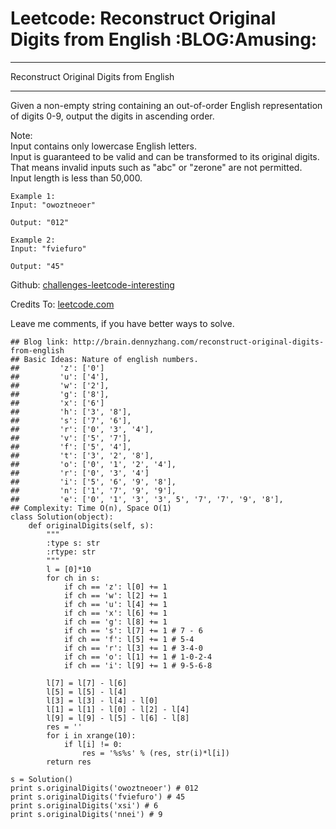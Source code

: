 # Leetcode: Reconstruct Original Digits from English     :BLOG:Amusing:


---

Reconstruct Original Digits from English  

---

Given a non-empty string containing an out-of-order English representation of digits 0-9, output the digits in ascending order.  

Note:  
Input contains only lowercase English letters.  
Input is guaranteed to be valid and can be transformed to its original digits. That means invalid inputs such as "abc" or "zerone" are not permitted.  
Input length is less than 50,000.  

    Example 1:
    Input: "owoztneoer"
    
    Output: "012"

    Example 2:
    Input: "fviefuro"
    
    Output: "45"

Github: [challenges-leetcode-interesting](https://github.com/DennyZhang/challenges-leetcode-interesting/tree/master/reconstruct-original-digits-from-english)  

Credits To: [leetcode.com](https://leetcode.com/problems/reconstruct-original-digits-from-english/description/)  

Leave me comments, if you have better ways to solve.  

    ## Blog link: http://brain.dennyzhang.com/reconstruct-original-digits-from-english
    ## Basic Ideas: Nature of english numbers.
    ##         'z': ['0']
    ##         'u': ['4'],
    ##         'w': ['2'],
    ##         'g': ['8'],
    ##         'x': ['6']
    ##         'h': ['3', '8'],
    ##         's': ['7', '6'],
    ##         'r': ['0', '3', '4'],
    ##         'v': ['5', '7'],
    ##         'f': ['5', '4'],
    ##         't': ['3', '2', '8'],
    ##         'o': ['0', '1', '2', '4'],
    ##         'r': ['0', '3', '4']
    ##         'i': ['5', '6', '9', '8'],
    ##         'n': ['1', '7', '9', '9'],
    ##         'e': ['0', '1', '3', '3', 5', '7', '7', '9', '8'],
    ## Complexity: Time O(n), Space O(1)
    class Solution(object):
        def originalDigits(self, s):
            """
            :type s: str
            :rtype: str
            """
            l = [0]*10
            for ch in s:
                if ch == 'z': l[0] += 1
                if ch == 'w': l[2] += 1
                if ch == 'u': l[4] += 1
                if ch == 'x': l[6] += 1
                if ch == 'g': l[8] += 1
                if ch == 's': l[7] += 1 # 7 - 6
                if ch == 'f': l[5] += 1 # 5-4
                if ch == 'r': l[3] += 1 # 3-4-0
                if ch == 'o': l[1] += 1 # 1-0-2-4                
                if ch == 'i': l[9] += 1 # 9-5-6-8
    
            l[7] = l[7] - l[6]
            l[5] = l[5] - l[4]
            l[3] = l[3] - l[4] - l[0]
            l[1] = l[1] - l[0] - l[2] - l[4]
            l[9] = l[9] - l[5] - l[6] - l[8]
            res = ''
            for i in xrange(10):
                if l[i] != 0:
                    res = '%s%s' % (res, str(i)*l[i])
            return res
    
    s = Solution()
    print s.originalDigits('owoztneoer') # 012
    print s.originalDigits('fviefuro') # 45
    print s.originalDigits('xsi') # 6
    print s.originalDigits('nnei') # 9